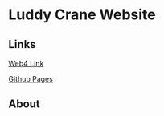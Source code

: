 # Luddy Crane Website

<!-- Table of Contents -->

## Links

<!-- Link to the Schools's Server -->

[Web4 Link]()

<!-- Link to Github Pages -->

[Github Pages]()

## About
